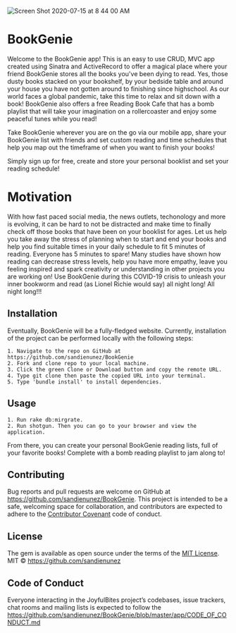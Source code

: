 
![Screen Shot 2020-07-15 at 8 44 00 AM](https://user-images.githubusercontent.com/61069416/87860642-127a8a80-c90d-11ea-8f55-bcb4ac71bd74.png)

# BookGenie

Welcome to the BookGenie app! This is an easy to use CRUD, MVC app created using Sinatra and ActiveRecord to offer a magical place where your friend BookGenie stores all the books you've been dying to read. Yes, those dusty books stacked on your bookshelf, by your bedside table and around your house you have not gotten around to finishing since highschool. As our world faces a global pandemic, take this time to relax and sit down with a book! BookGenie also offers a free Reading Book Cafe that has a bomb playlist that will take your imagination on a rollercoaster and enjoy some peaceful tunes while you read! 

Take BookGenie wherever you are on the go via our mobile app, share your BookGenie list with friends and set custom reading and time schedules that help you map out the timeframe of when you want to finish your books!

Simply sign up for free, create and store your personal booklist and set your reading schedule! 


# Motivation

With how fast paced social media, the news outlets, techonology and more is evolving, it can be hard to not be distracted and make time to finally check off those books that have been on your booklist for ages. Let us help you take away the stress of planning when to start and end your books and help you find suitable times in your daily schedule to fit 5 minutes of reading. Everyone has 5 minutes to spare! Many studies have shown how reading can decrease stress levels, help you have more empathy, leave you feeling inspired and spark creativity or understanding in other projects you are working on! Use BookGenie during this COVID-19 crisis to unleash your inner bookworm and read (as Lionel Richie would say) all night long! All night long!!!

## Installation
Eventually, BookGenie will be a fully-fledged website. Currently, installation of the project can be performed locally with the following steps:

    1. Navigate to the repo on GitHub at https://github.com/sandienunez/BookGenie
    2. Fork and clone repo to your local machine.
    3. Click the green Clone or Download button and copy the remote URL.
    4. Type git clone then paste the copied URL into your terminal.
    5. Type 'bundle install' to install dependencies. 

## Usage

    1. Run rake db:mirgrate.
    2. Run shotgun. Then you can go to your browser and view the application.
    

From there, you can create your personal BookGenie reading lists, full of your favorite books! Complete with a bomb reading playlist to jam along to!

## Contributing

Bug reports and pull requests are welcome on GitHub at https://github.com/sandienunez/BookGenie. This project is intended to be a safe, welcoming space for collaboration, and contributors are expected to adhere to the [Contributor Covenant](http://contributor-covenant.org) code of conduct.

## License

The gem is available as open source under the terms of the [MIT License](https://opensource.org/licenses/MIT).
MIT © https://github.com/sandienunez 

## Code of Conduct

Everyone interacting in the JoyfulBites project’s codebases, issue trackers, chat rooms and mailing lists is expected to follow the https://github.com/sandienunez/BookGenie/blob/master/app/CODE_OF_CONDUCT.md
